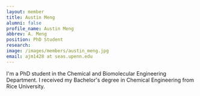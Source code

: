 ```yaml
---
layout: member
title: Austin Meng
alumni: false 
profile_name: Austin Meng
abbrev: A. Meng
position: PhD Student
research: 
image: /images/members/austin_meng.jpg
email: ajm1428 at seas.upenn.edu
---
```


I'm a PhD student in the Chemical and Biomolecular Engineering Department. I received my Bachelor's degree in Chemical Engineering from Rice University.
